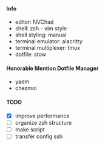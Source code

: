 #### Info
* editor: NVChad
* shell: zsh - vim style
* shell styling: manual
* terminal emulator: alacritty
* terminal multiplexer: tmux
* dotfile: stow

#### Honorable Mention Dotfile Manager
* yadm
* chezmoi

#### TODO
- [x] improve performance
- [ ] organize zsh structure
- [ ] make script
- [ ] transfer config ssh
